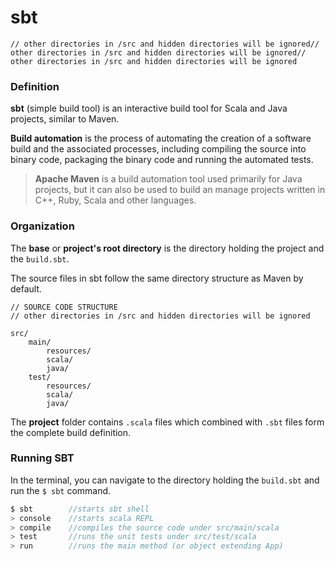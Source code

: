 # sbt

```text
// other directories in /src and hidden directories will be ignored// other directories in /src and hidden directories will be ignored// other directories in /src and hidden directories will be ignored
```

### Definition

**sbt** \(simple build tool\) is an interactive build tool for Scala and Java projects, similar to Maven.

**Build automation** is the process of automating the creation of a software build and the associated processes, including compiling the source into binary code, packaging the binary code and running the automated tests.

> **Apache Maven** is a build automation tool used primarily for Java projects, but it can also be used to build an manage projects written in C++, Ruby, Scala and other languages.

### Organization

The **base** or **project's root directory** is the directory holding the project and the `build.sbt`. 

The source files in sbt follow the same directory structure as Maven by default.

```text
// SOURCE CODE STRUCTURE
// other directories in /src and hidden directories will be ignored

src/
    main/
        resources/
        scala/
        java/
    test/
        resources/
        scala/
        java/
```

The **project** folder contains `.scala` files which combined with `.sbt` files form the complete build definition.



### Running SBT

In the terminal, you can navigate to the directory holding the `build.sbt` and run the `$ sbt` command.

```scala
$ sbt        //starts sbt shell
> console    //starts scala REPL
> compile    //compiles the source code under src/main/scala
> test       //runs the unit tests under src/test/scala
> run        //runs the main method (or object extending App)
```

